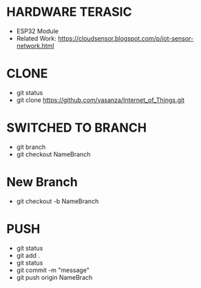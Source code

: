 # HARDWARE TERASIC
- ESP32 Module
- Related Work: https://cloudsensor.blogspot.com/p/iot-sensor-network.html

# CLONE
- git status
- git clone https://github.com/vasanza/Internet_of_Things.git

# SWITCHED TO BRANCH
- git branch
- git checkout NameBranch

# New Branch
- git checkout -b NameBranch

# PUSH
- git status
- git add .
- git status
- git commit -m "message"
- git push origin NameBrach
